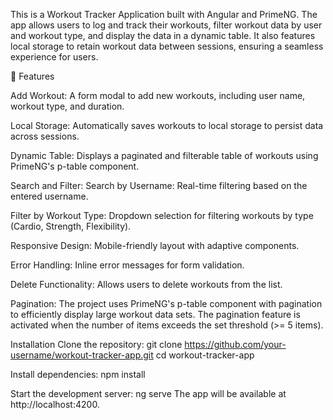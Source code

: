 This is a Workout Tracker Application built with Angular and PrimeNG. The app allows users to log and track their workouts, filter workout data by user and workout type, and display the data in a dynamic table. It also features local storage to retain workout data between sessions, ensuring a seamless experience for users.

🎯 Features

Add Workout: A form modal to add new workouts, including user name, workout type, and duration.

Local Storage: Automatically saves workouts to local storage to persist data across sessions.

Dynamic Table: Displays a paginated and filterable table of workouts using PrimeNG's p-table component.

Search and Filter:
Search by Username: Real-time filtering based on the entered username.

Filter by Workout Type: Dropdown selection for filtering workouts by type (Cardio, Strength, Flexibility).

Responsive Design: Mobile-friendly layout with adaptive components.

Error Handling: Inline error messages for form validation.

Delete Functionality: Allows users to delete workouts from the list.

Pagination: The project uses PrimeNG's p-table component with pagination to efficiently display large workout data sets. The pagination feature is activated when the number of items exceeds the set threshold (>= 5 items). 

Installation
Clone the repository:
git clone https://github.com/your-username/workout-tracker-app.git
cd workout-tracker-app

Install dependencies:
npm install

Start the development server:
ng serve
The app will be available at http://localhost:4200.
